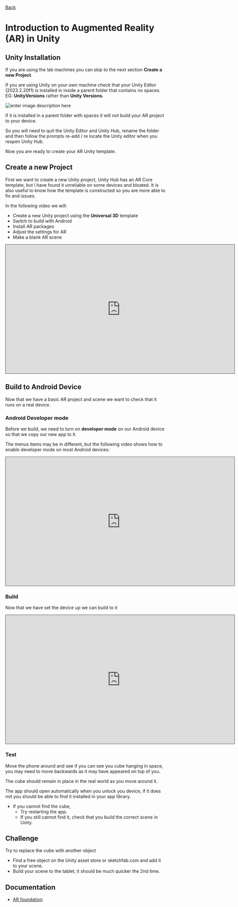 [Back](https://uwetom.github.io/media-production-worksheets)

# Introduction to Augmented Reality (AR) in Unity

## Unity Installation

If you are using the lab machines you can skip to the next section **Create a new Project**.

If you are using Unity on your own machine check that your Unity Editor (2023.2.20f1) is installed in inside a parent folder that contains no spaces. EG: **UnityVersions** rather than **Unity Versions**.

![enter image description here](https://uwetom.github.io/media-production-worksheets/wk13-unity-ar-introduction/images/editor-loc.png)

If it is installed in a parent folder with spaces it will not build your AR project to your device.

So you will need to quit the Unity Editor and Unity Hub, rename the folder and then follow the prompts re-add / re locate the Unity editor when you reopen Unity Hub.

Now you are ready to create your AR Unity template.

## Create a new Project

First we want to create a new Unity project, Unity Hub has an AR Core template, but I have found it unreliable on some devices and bloated. It is also useful to know how the template is constructed so you are more able to fix and issues.

In the following video we will:
- Create a new Unity project using the **Universal 3D** template
- Switch to build with Android
- Install AR packages
- Adjust the settings for AR
- Make a blank AR scene

<iframe src="https://uwe.cloud.panopto.eu/Panopto/Pages/Embed.aspx?id=889f2f8a-87c2-4ff2-a202-b21a008f305a&autoplay=false&offerviewer=true&showtitle=false&showbrand=false&captions=false&interactivity=all" height="405" width="720" style="border: 1px solid #464646;" allowfullscreen allow="autoplay" aria-label="Panopto Embedded Video Player" aria-description="unity- ar_template" ></iframe>

## Build to Android Device

Now that we have a basic AR project and scene we want to check that it runs on a real device.

### Android Developer mode
Before we build, we need to turn on **developer mode** on our Android device so that we copy our new app to it.

The menus items may be in different, but the following video shows how to enable developer mode on most Android devices:

<iframe src="https://uwe.cloud.panopto.eu/Panopto/Pages/Embed.aspx?id=f24a7422-8565-43e6-af75-b21e00a0a1b5&autoplay=false&offerviewer=true&showtitle=false&showbrand=false&captions=false&interactivity=all" height="405" width="720" style="border: 1px solid #464646;" allowfullscreen allow="autoplay" aria-label="Panopto Embedded Video Player" aria-description="Android developer mode" ></iframe>

### Build

Now that we have set the device up we can build to it

<iframe src="https://uwe.cloud.panopto.eu/Panopto/Pages/Embed.aspx?id=1c0abd93-e11a-40b9-8d4d-b21e00a3fea0&autoplay=false&offerviewer=true&showtitle=false&showbrand=false&captions=false&interactivity=all" height="405" width="720" style="border: 1px solid #464646;" allowfullscreen allow="autoplay" aria-label="Panopto Embedded Video Player" aria-description="unity-build to android" ></iframe>

### Test

Move the phone around and see if you can see you cube hanging in space, you may need to move backwards as it may have appeared on top of you.

The cube should remain in place in the real world as you move around it.

 The app should open automatically when you unlock you device, if it does not you should be able to find it installed in your app library.

- If you cannot find the cube,
	- Try restarting the app. 
	- If you still cannot find it, check that you build the correct scene in Unity.

## Challenge

Try to replace the cube with another object
- Find a free object on the Unity asset store or  sketchfab.com and add it to your scene.
- Build your scene to the tablet, it should be much quicker the 2nd time.


## Documentation
- [AR foundation](https://docs.unity3d.com/Packages/com.unity.xr.arfoundation@5.1/manual/index.html)

<!--stackedit_data:
eyJoaXN0b3J5IjpbLTIwODc5NDc0MjAsLTE3NjEwNTQwMTYsMT
IwNTkyNDkwMywtNDYxMDcwMTI0LC0yMDYwODM3NDg2LDc4Mzk1
MDAyOSwtMTIzMDc4ODY3Miw2MTMzNjg0ODcsNTA0MDUyNzU4XX
0=
-->